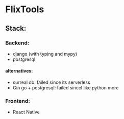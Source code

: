 # FlixTools

## Stack:

### Backend:

- django (with typing and mypy)
- postgresql

#### alternatives:

- surreal db: failed since its serverless
- Gin go + postgresql: failed sinceI like python more

### Frontend:

- React Native
